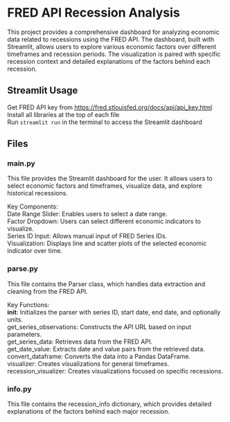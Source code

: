 # FRED API Recession Analysis

This project provides a comprehensive dashboard for analyzing economic data related to recessions using the FRED API. The dashboard, built with Streamlit, allows users to explore various economic factors over different timeframes and recession periods. The visualization is paired with specific recession context and detailed explanations of the factors behind each recession.

## Streamlit Usage
Get FRED API key from https://fred.stlouisfed.org/docs/api/api_key.html<br /> 
Install all libraries at the top of each file<br /> 
Run `streamlit run` in the terminal to access the Streamlit dashboard<br /> 

## Files

### main.py
This file provides the Streamlit dashboard for the user. It allows users to select economic factors and timeframes, visualize data, and explore historical recessions.

Key Components:<br /> 
Date Range Slider: Enables users to select a date range.<br /> 
Factor Dropdown: Users can select different economic indicators to visualize.<br /> 
Series ID Input: Allows manual input of FRED Series IDs.<br /> 
Visualization: Displays line and scatter plots of the selected economic indicator over time.<br /> 

### parse.py
This file contains the Parser class, which handles data extraction and cleaning from the FRED API.

Key Functions:<br /> 
__init__: Initializes the parser with series ID, start date, end date, and optionally units.<br /> 
get_series_observations: Constructs the API URL based on input parameters.<br /> 
get_series_data: Retrieves data from the FRED API.<br /> 
get_date_value: Extracts date and value pairs from the retrieved data.<br /> 
convert_dataframe: Converts the data into a Pandas DataFrame.<br /> 
visualizer: Creates visualizations for general timeframes.<br /> 
recession_visualizer: Creates visualizations focused on specific recessions.<br /> 

### info.py
This file contains the recession_info dictionary, which provides detailed explanations of the factors behind each major recession.
